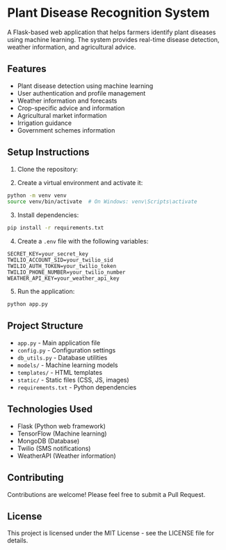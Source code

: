 # Plant Disease Recognition System

A Flask-based web application that helps farmers identify plant diseases using machine learning. The system provides real-time disease detection, weather information, and agricultural advice.

## Features

- Plant disease detection using machine learning
- User authentication and profile management
- Weather information and forecasts
- Crop-specific advice and information
- Agricultural market information
- Irrigation guidance
- Government schemes information

## Setup Instructions

1. Clone the repository:



2. Create a virtual environment and activate it:
```bash
python -m venv venv
source venv/bin/activate  # On Windows: venv\Scripts\activate
```

3. Install dependencies:
```bash
pip install -r requirements.txt
```

4. Create a `.env` file with the following variables:
```
SECRET_KEY=your_secret_key
TWILIO_ACCOUNT_SID=your_twilio_sid
TWILIO_AUTH_TOKEN=your_twilio_token
TWILIO_PHONE_NUMBER=your_twilio_number
WEATHER_API_KEY=your_weather_api_key
```

5. Run the application:
```bash
python app.py
```

## Project Structure

- `app.py` - Main application file
- `config.py` - Configuration settings
- `db_utils.py` - Database utilities
- `models/` - Machine learning models
- `templates/` - HTML templates
- `static/` - Static files (CSS, JS, images)
- `requirements.txt` - Python dependencies

## Technologies Used

- Flask (Python web framework)
- TensorFlow (Machine learning)
- MongoDB (Database)
- Twilio (SMS notifications)
- WeatherAPI (Weather information)

## Contributing

Contributions are welcome! Please feel free to submit a Pull Request.

## License

This project is licensed under the MIT License - see the LICENSE file for details. 

